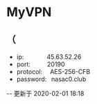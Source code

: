 # MyVPN
## （  

* ip:        &ensp;&ensp;&ensp;&ensp;&ensp;&ensp;&ensp;45.63.52.26 
* port:      &ensp;&ensp;&ensp;&ensp;&ensp;20190  
* protocol:  &ensp;&ensp;AES-256-CFB  
* password:  &ensp;nasac0.club  

-- 更新于 2020-02-01 18:18


